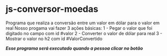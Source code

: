 # js-conversor-moedas
 Programa que realiza a conversão entre um valor em dólar para o valor em real
 Nosso progama vai fazer 3 ações básicas:
 1 - Pegar o valor que foi digitado no campo com id #valor
 2 - Converter o valor de dólar para real
 3 - Mostrar o valor no h2 com id #ValorConvertido

 ***Esse programa será executado quando a pessoa clicar no botão***
